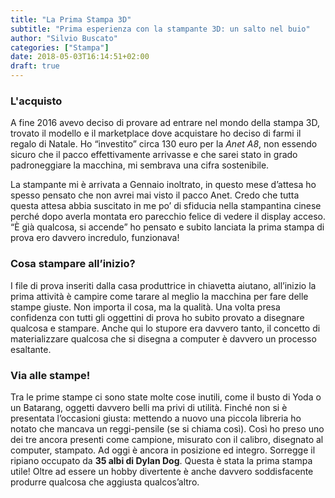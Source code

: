 ```yaml
---
title: "La Prima Stampa 3D"
subtitle: "Prima esperienza con la stampante 3D: un salto nel buio"
author: "Silvio Buscato"
categories: ["Stampa"]
date: 2018-05-03T16:14:51+02:00
draft: true
---
```



### L'acquisto
A fine 2016 avevo deciso di provare ad entrare nel mondo della stampa 3D, trovato il modello e il marketplace dove acquistare ho deciso di farmi il regalo di Natale. Ho “investito” circa 130 euro per la *Anet A8*, non essendo sicuro che il pacco effettivamente arrivasse e che sarei stato in grado padroneggiare la macchina, mi sembrava una cifra sostenibile.

La stampante mi è arrivata a Gennaio inoltrato, in questo mese d’attesa ho spesso pensato che non avrei mai visto il pacco Anet. Credo che tutta questa attesa abbia suscitato in me po’ di sfiducia nella stampantina cinese perché dopo averla montata ero parecchio felice di vedere il display acceso. “È già qualcosa, si accende” ho pensato e subito lanciata la prima stampa di prova ero davvero incredulo, funzionava!

### Cosa stampare all’inizio?
I file di prova inseriti dalla casa produttrice in chiavetta aiutano, all’inizio la prima attività è campire come tarare al meglio la macchina per fare delle stampe giuste. Non importa il cosa, ma la qualità. Una volta presa confidenza con tutti gli oggettini di prova ho subito provato a disegnare qualcosa e stampare. Anche qui lo stupore era davvero tanto, il concetto di materializzare qualcosa che si disegna a computer è davvero un processo esaltante.

### Via alle stampe!
Tra le prime stampe ci sono state molte cose inutili, come il busto di Yoda o un Batarang, oggetti davvero belli ma privi di utilità. Finché non si è presentata l’occasioni giusta: mettendo a nuovo una piccola libreria ho notato che mancava un reggi-pensile (se si chiama così). Così ho preso uno dei tre ancora presenti come campione, misurato con il calibro, disegnato al computer, stampato. Ad oggi è ancora in posizione ed integro. Sorregge il ripiano occupato da **35 albi di Dylan Dog**. Questa è stata la prima stampa utile! Oltre ad essere un hobby divertente è anche davvero soddisfacente produrre qualcosa che aggiusta qualcos’altro.